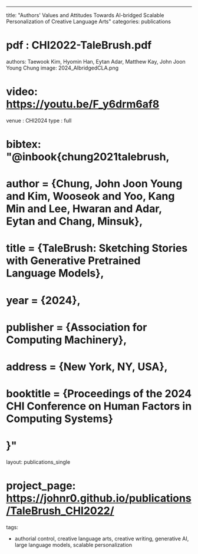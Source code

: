 ---
title: "Authors' Values and Attitudes Towards AI-bridged Scalable Personalization of Creative Language Arts"
categories: publications
# pdf : CHI2022-TaleBrush.pdf
authors: Taewook Kim, Hyomin Han, Eytan Adar, Matthew Kay, John Joon Young Chung
image: 2024_AIbridgedCLA.png
# video: https://youtu.be/F_y6drm6af8 
venue : CHI2024
type : full
# bibtex: "@inbook{chung2021talebrush,
# author = {Chung, John Joon Young and Kim, Wooseok and Yoo, Kang Min and Lee, Hwaran and Adar, Eytan and Chang, Minsuk},
# title = {TaleBrush: Sketching Stories with Generative Pretrained Language Models},
# year = {2024},
# publisher = {Association for Computing Machinery},
# address = {New York, NY, USA},
# booktitle = {Proceedings of the 2024 CHI Conference on Human Factors in Computing Systems}
# }"
layout: publications_single
# project_page: https://johnr0.github.io/publications/TaleBrush_CHI2022/
tags:
  - authorial control, creative language arts, creative writing, generative AI, large language models, scalable personalization